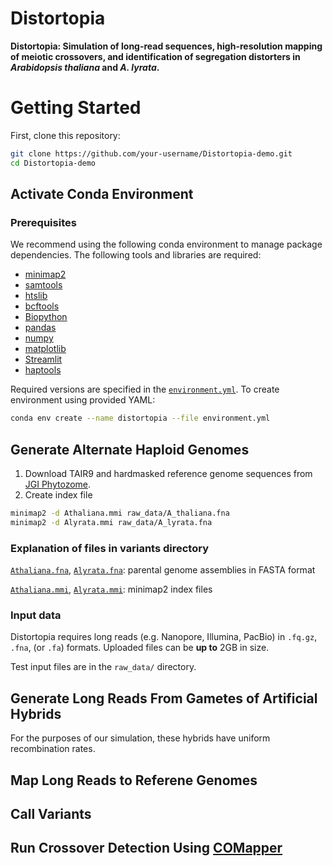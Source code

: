 # Distortopia

**Distortopia: Simulation of long-read sequences, high-resolution mapping of meiotic crossovers, and identification of segregation distorters in *Arabidopsis thaliana* and *A. lyrata*.**

# Getting Started

First, clone this repository:

```bash 
git clone https://github.com/your-username/Distortopia-demo.git
cd Distortopia-demo
```
## Activate Conda Environment 
### Prerequisites
We recommend using the following conda environment to manage package dependencies. The following tools and libraries are required:

- [minimap2](https://github.com/lh3/minimap2)
- [samtools](https://www.htslib.org/)
- [htslib](https://www.htslib.org/)
- [bcftools](https://samtools.github.io/bcftools/)
- [Biopython](https://biopython.org/)
- [pandas](https://pandas.pydata.org/)
- [numpy](https://numpy.org/)
- [matplotlib](https://matplotlib.org/)
- [Streamlit](https://streamlit.io/)
- [haptools](https://github.com/ajmazurie/haptools)

Required versions are specified in the [`environment.yml`](environment.yml). To create environment using provided YAML: 

```bash
conda env create --name distortopia --file environment.yml
```
## Generate Alternate Haploid Genomes 
1. Download TAIR9 and hardmasked reference genome sequences from [JGI Phytozome](https://phytozome-next.jgi.doe.gov). 
2. Create index file 
```bash
minimap2 -d Athaliana.mmi raw_data/A_thaliana.fna
minimap2 -d Alyrata.mmi raw_data/A_lyrata.fna
```
### Explanation of files in variants directory
[`Athaliana.fna`](Athaliana.fna), [`Alyrata.fna`](Alyrata.fna): parental genome assemblies in FASTA format

[`Athaliana.mmi`](Athaliana.mmi), [`Alyrata.mmi`](A.lyrata): minimap2 index files

### Input data
Distortopia requires long reads (e.g. Nanopore, Illumina, PacBio) in `.fq.gz`, `.fna`, (or `.fa`) formats. Uploaded files can be **up to** 2GB in size. 

Test input files are in the `raw_data/` directory. 

## Generate Long Reads From Gametes of Artificial Hybrids 

For the purposes of our simulation, these hybrids have uniform recombination rates. 

## Map Long Reads to Referene Genomes

## Call Variants 

## Run Crossover Detection Using [COMapper](https://github.com/KyuhaChoi-Lab/COmapper)








